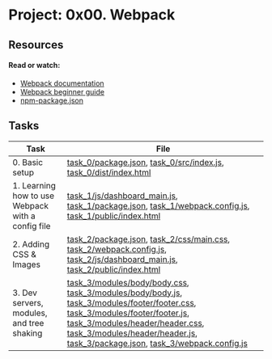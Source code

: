 # Project: 0x00. Webpack

## Resources

#### Read or watch:

* [Webpack documentation](https://intranet.alxswe.com/rltoken/XEFTUAcZ_9sKurp1Bui7ug)
* [Webpack beginner guide](https://intranet.alxswe.com/rltoken/6ngQzrV7xeKJjcRwdmrYAQ)
* [npm-package.json](https://intranet.alxswe.com/rltoken/P00rJM5qCeaf33hsPuhgog)
## Tasks

| Task | File |
| ---- | ---- |
| 0. Basic setup | [task_0/package.json](./task_0/package.json), [task_0/src/index.js](./task_0/src/index.js), [task_0/dist/index.html](./task_0/dist/index.html) |
| 1. Learning how to use Webpack with a config file | [task_1/js/dashboard_main.js](./task_1/js/dashboard_main.js), [task_1/package.json](./task_1/package.json), [task_1/webpack.config.js](./task_1/webpack.config.js), [task_1/public/index.html](./task_1/public/index.html) |
| 2. Adding CSS & Images | [task_2/package.json](./task_2/package.json), [task_2/css/main.css](./task_2/css/main.css), [task_2/webpack.config.js](./task_2/webpack.config.js), [task_2/js/dashboard_main.js](./task_2/js/dashboard_main.js), [task_2/public/index.html](./task_2/public/index.html) |
| 3. Dev servers, modules, and tree shaking | [task_3/modules/body/body.css](./task_3/modules/body/body.css), [task_3/modules/body/body.js](./task_3/modules/body/body.js), [task_3/modules/footer/footer.css](./task_3/modules/footer/footer.css), [task_3/modules/footer/footer.js](./task_3/modules/footer/footer.js), [task_3/modules/header/header.css](./task_3/modules/header/header.css), [task_3/modules/header/header.js](./task_3/modules/header/header.js), [task_3/package.json](./task_3/package.json), [task_3/webpack.config.js](./task_3/webpack.config.js) |
